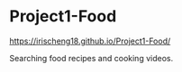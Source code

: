 # Project1-Food
https://irischeng18.github.io/Project1-Food/

Searching food recipes and cooking videos.
